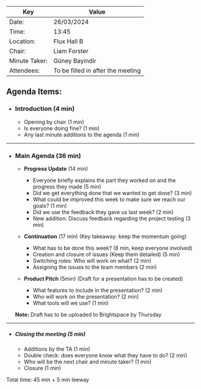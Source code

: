 | Key           | Value                             |
|---------------|-----------------------------------|
| Date:         | 26/03/2024                        |
| Time:         | 13:45                             |
| Location:     | Flux Hall B                       |
| Chair:        | Liam Forster                      |
| Minute Taker: | Güney Bayindir                    |
| Attendees:    | To be filled in after the meeting |
## Agenda Items:
- ### Introduction (4 min)
  - Opening by chair (1 min)
  - Is everyone doing fine? (1 min)
  - Any last minute additions to the agenda (1 min)
---------------------------------------------------------------
- ### Main Agenda (36 min)
  - **Progress Update** (14 min)
    - Everyone briefly explains the part they worked on and the progress they made (5 min)
    - Did we get everything done that we wanted to get done? (3 min)
    - What could be improved this week to make sure we reach our goals? (1 min)
    - Did we use the feedback they gave us last week? (2 min)
    - New addition: Discuss feedback regarding the project testing (3 min)
  
  - **Continuation** (17 min) (Key takeaway: keep the momentum going)
    - What has to be done this week? (8 min, keep everyone involved)
    - Creation and closure of issues (Keep them detailed) (5 min)
    - Switching roles: Who will work on what?  (2 min)
    - Assigning the issues to the team members (2 min)
  - **Product Pitch** (5min) (Draft for a presentation has to be created)
    - What features to include in the presentation? (2 min)
    - Who will work on the presentation? (2 min)
    - What tools will we use? (1 min)
  
  **Note:** Draft has to be uploaded to Brightspace by Thursday 
    
    
---------------------------------------------------------------
- ##### Closing the meeting (5 min)
  - Additions by the TA (1 min)
  - Double check: does everyone know what they have to do? (2 min)
  - Who will be the next chair and minute taker? (1 min)
  - Closure (1 min)

Total time: 45 min + 5 min leeway

